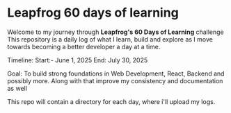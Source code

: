 


# Leapfrog 60 days of learning


Welcome to my journey through **Leapfrog's 60 Days of Learning** challenge
This repository is a daily log of what I learn, build and explore as I move towards becoming a better developer
a day at a time.

Timeline:
Start:- June 1, 2025
End: July 30, 2025


Goal:
To build strong foundations in Web Development, React, Backend and possibly more. Along with that improve my consistency and documentation as well


This repo will contain a directory for each day, where i'll upload my logs.
